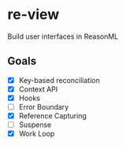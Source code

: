 # re-view
Build user interfaces in ReasonML

## Goals

- [x] Key-based reconciliation
- [x] Context API
- [x] Hooks
- [ ] Error Boundary
- [X] Reference Capturing
- [ ] Suspense
- [X] Work Loop